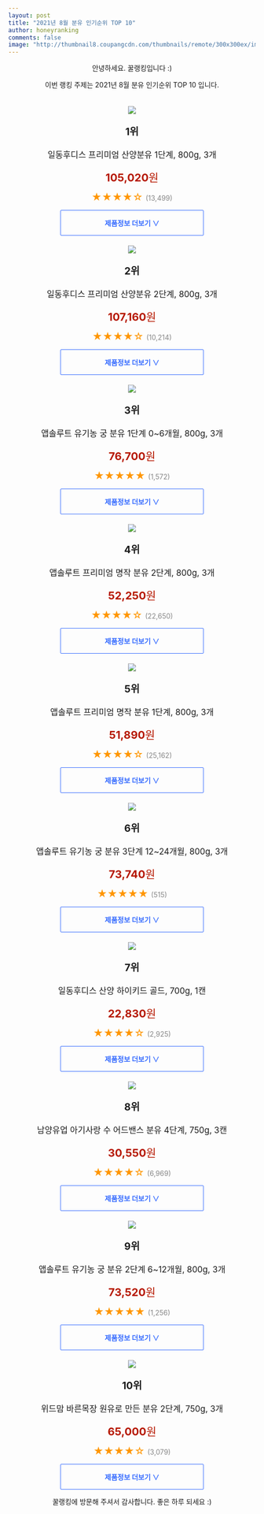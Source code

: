 ```yaml
--- 
layout: post 
title: "2021년 8월 분유 인기순위 TOP 10" 
author: honeyranking 
comments: false 
image: "http://thumbnail8.coupangcdn.com/thumbnails/remote/300x300ex/image/retail/images/283600432952133-64f083f3-3dc4-4f91-8b9f-7840485b6f69.jpg" 
--- 
```

<p style="text-align: center;">안녕하세요. 꿀랭킹입니다 :)</p> <p style="text-align: center;">이번 랭킹 주제는 2021년 8월 분유 인기순위 TOP 10 입니다.</p><center><img src="http://thumbnail8.coupangcdn.com/thumbnails/remote/300x300ex/image/retail/images/283600432952133-64f083f3-3dc4-4f91-8b9f-7840485b6f69.jpg" style="margin-top:20px" /></center> <p style="text-align: center; font-size: 20px"><b>1위</b></p> <p style="text-align: center; font-size: 17px">일동후디스 프리미엄 산양분유 1단계, 800g, 3개</p> <p style="text-align: center;"><span style="color: #b61800; font-size: 22px;"><b>105,020</b>원</span></p> <p style="text-align: center;"><span style="color: #ff9600; font-size: 20px;">★★★★☆ </span><span style="color: #878787;">(13,499)</span></p> <center><a href="https://coupa.ng/b5sfh1"> <div style="font-size: 14px; display: inline-block; padding: 15px 90px; color: #346aff; border-radius: 2px; border: 1px solid #346aff; cursor: pointer;"><b>제품정보 더보기 &or;</b></div> </a></center><center><img src="http://thumbnail7.coupangcdn.com/thumbnails/remote/300x300ex/image/retail/images/283732770317668-2dd5e4a9-4d89-49bb-91ac-40c3da9c89af.jpg" style="margin-top:20px" /></center> <p style="text-align: center; font-size: 20px"><b>2위</b></p> <p style="text-align: center; font-size: 17px">일동후디스 프리미엄 산양분유 2단계, 800g, 3개</p> <p style="text-align: center;"><span style="color: #b61800; font-size: 22px;"><b>107,160</b>원</span></p> <p style="text-align: center;"><span style="color: #ff9600; font-size: 20px;">★★★★☆ </span><span style="color: #878787;">(10,214)</span></p> <center><a href="https://coupa.ng/b5sfh2"> <div style="font-size: 14px; display: inline-block; padding: 15px 90px; color: #346aff; border-radius: 2px; border: 1px solid #346aff; cursor: pointer;"><b>제품정보 더보기 &or;</b></div> </a></center><center><img src="http://thumbnail8.coupangcdn.com/thumbnails/remote/300x300ex/image/retail/images/2020/12/04/15/1/e11b2716-b32e-48c0-ae7f-4bef08df91ed.jpg" style="margin-top:20px" /></center> <p style="text-align: center; font-size: 20px"><b>3위</b></p> <p style="text-align: center; font-size: 17px">앱솔루트 유기농 궁 분유 1단계 0~6개월, 800g, 3개</p> <p style="text-align: center;"><span style="color: #b61800; font-size: 22px;"><b>76,700</b>원</span></p> <p style="text-align: center;"><span style="color: #ff9600; font-size: 20px;">★★★★★ </span><span style="color: #878787;">(1,572)</span></p> <center><a href="https://coupa.ng/b5sfh3"> <div style="font-size: 14px; display: inline-block; padding: 15px 90px; color: #346aff; border-radius: 2px; border: 1px solid #346aff; cursor: pointer;"><b>제품정보 더보기 &or;</b></div> </a></center><center><img src="http://thumbnail6.coupangcdn.com/thumbnails/remote/300x300ex/image/product/image/vendoritem/2018/01/16/3412773374/e9d7266b-28a3-46be-8858-18ebdbf06b5b.jpg" style="margin-top:20px" /></center> <p style="text-align: center; font-size: 20px"><b>4위</b></p> <p style="text-align: center; font-size: 17px">앱솔루트 프리미엄 명작 분유 2단계, 800g, 3개</p> <p style="text-align: center;"><span style="color: #b61800; font-size: 22px;"><b>52,250</b>원</span></p> <p style="text-align: center;"><span style="color: #ff9600; font-size: 20px;">★★★★☆ </span><span style="color: #878787;">(22,650)</span></p> <center><a href="https://coupa.ng/b5sfh4"> <div style="font-size: 14px; display: inline-block; padding: 15px 90px; color: #346aff; border-radius: 2px; border: 1px solid #346aff; cursor: pointer;"><b>제품정보 더보기 &or;</b></div> </a></center><center><img src="http://thumbnail8.coupangcdn.com/thumbnails/remote/300x300ex/image/product/image/vendoritem/2018/01/16/3411902126/6293d27b-c368-47b7-a514-43f8f07f1a14.jpg" style="margin-top:20px" /></center> <p style="text-align: center; font-size: 20px"><b>5위</b></p> <p style="text-align: center; font-size: 17px">앱솔루트 프리미엄 명작 분유 1단계, 800g, 3개</p> <p style="text-align: center;"><span style="color: #b61800; font-size: 22px;"><b>51,890</b>원</span></p> <p style="text-align: center;"><span style="color: #ff9600; font-size: 20px;">★★★★☆ </span><span style="color: #878787;">(25,162)</span></p> <center><a href="https://coupa.ng/b5sfh5"> <div style="font-size: 14px; display: inline-block; padding: 15px 90px; color: #346aff; border-radius: 2px; border: 1px solid #346aff; cursor: pointer;"><b>제품정보 더보기 &or;</b></div> </a></center><center><img src="http://thumbnail10.coupangcdn.com/thumbnails/remote/300x300ex/image/retail/images/2020/11/26/10/4/3db7abaa-5344-4d04-b5b8-43b082ba4405.jpg" style="margin-top:20px" /></center> <p style="text-align: center; font-size: 20px"><b>6위</b></p> <p style="text-align: center; font-size: 17px">앱솔루트 유기농 궁 분유 3단계 12~24개월, 800g, 3개</p> <p style="text-align: center;"><span style="color: #b61800; font-size: 22px;"><b>73,740</b>원</span></p> <p style="text-align: center;"><span style="color: #ff9600; font-size: 20px;">★★★★★ </span><span style="color: #878787;">(515)</span></p> <center><a href="https://coupa.ng/b5sfh6"> <div style="font-size: 14px; display: inline-block; padding: 15px 90px; color: #346aff; border-radius: 2px; border: 1px solid #346aff; cursor: pointer;"><b>제품정보 더보기 &or;</b></div> </a></center><center><img src="http://thumbnail9.coupangcdn.com/thumbnails/remote/300x300ex/image/retail/images/210829644472378-113a9761-4e88-45a5-a41f-9f2f4bb32d45.jpg" style="margin-top:20px" /></center> <p style="text-align: center; font-size: 20px"><b>7위</b></p> <p style="text-align: center; font-size: 17px">일동후디스 산양 하이키드 골드, 700g, 1캔</p> <p style="text-align: center;"><span style="color: #b61800; font-size: 22px;"><b>22,830</b>원</span></p> <p style="text-align: center;"><span style="color: #ff9600; font-size: 20px;">★★★★☆ </span><span style="color: #878787;">(2,925)</span></p> <center><a href="https://coupa.ng/b5sfh7"> <div style="font-size: 14px; display: inline-block; padding: 15px 90px; color: #346aff; border-radius: 2px; border: 1px solid #346aff; cursor: pointer;"><b>제품정보 더보기 &or;</b></div> </a></center><center><img src="http://thumbnail10.coupangcdn.com/thumbnails/remote/300x300ex/image/product/image/vendoritem/2019/02/14/3000435794/837b6d59-ca07-48d2-91a0-a4da9048e27d.jpg" style="margin-top:20px" /></center> <p style="text-align: center; font-size: 20px"><b>8위</b></p> <p style="text-align: center; font-size: 17px">남양유업 아기사랑 수 어드밴스 분유 4단계, 750g, 3캔</p> <p style="text-align: center;"><span style="color: #b61800; font-size: 22px;"><b>30,550</b>원</span></p> <p style="text-align: center;"><span style="color: #ff9600; font-size: 20px;">★★★★☆ </span><span style="color: #878787;">(6,969)</span></p> <center><a href="https://coupa.ng/b5sfh8"> <div style="font-size: 14px; display: inline-block; padding: 15px 90px; color: #346aff; border-radius: 2px; border: 1px solid #346aff; cursor: pointer;"><b>제품정보 더보기 &or;</b></div> </a></center><center><img src="http://thumbnail10.coupangcdn.com/thumbnails/remote/300x300ex/image/retail/images/2020/11/26/10/9/9b59ea15-facf-4552-b4d1-e9bb08dd2680.jpg" style="margin-top:20px" /></center> <p style="text-align: center; font-size: 20px"><b>9위</b></p> <p style="text-align: center; font-size: 17px">앱솔루트 유기농 궁 분유 2단계 6~12개월, 800g, 3개</p> <p style="text-align: center;"><span style="color: #b61800; font-size: 22px;"><b>73,520</b>원</span></p> <p style="text-align: center;"><span style="color: #ff9600; font-size: 20px;">★★★★★ </span><span style="color: #878787;">(1,256)</span></p> <center><a href="https://coupa.ng/b5sfh9"> <div style="font-size: 14px; display: inline-block; padding: 15px 90px; color: #346aff; border-radius: 2px; border: 1px solid #346aff; cursor: pointer;"><b>제품정보 더보기 &or;</b></div> </a></center><center><img src="http://thumbnail9.coupangcdn.com/thumbnails/remote/300x300ex/image/retail/images/1131425194705988-798d1e25-ca45-43c7-9342-9a85aae4ded9.jpg" style="margin-top:20px" /></center> <p style="text-align: center; font-size: 20px"><b>10위</b></p> <p style="text-align: center; font-size: 17px">위드맘 바른목장 원유로 만든 분유 2단계, 750g, 3개</p> <p style="text-align: center;"><span style="color: #b61800; font-size: 22px;"><b>65,000</b>원</span></p> <p style="text-align: center;"><span style="color: #ff9600; font-size: 20px;">★★★★☆ </span><span style="color: #878787;">(3,079)</span></p> <center><a href="https://coupa.ng/b5sfia"> <div style="font-size: 14px; display: inline-block; padding: 15px 90px; color: #346aff; border-radius: 2px; border: 1px solid #346aff; cursor: pointer;"><b>제품정보 더보기 &or;</b></div> </a></center> <p style="text-align: center;">꿀랭킹에 방문해 주셔서 감사합니다. 좋은 하루 되세요 :)</p>
